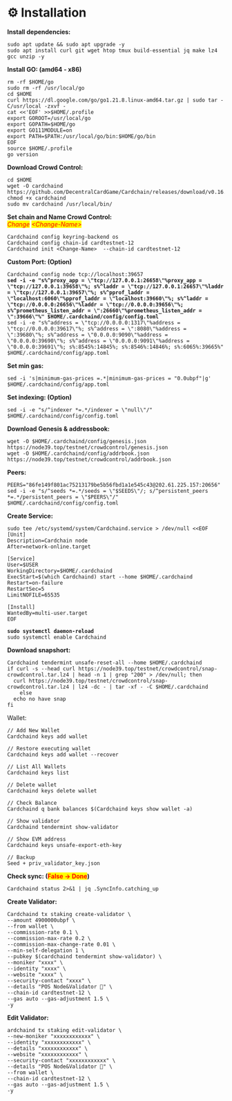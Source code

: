 # ⚙️ Installation

**Install dependencies:**

```
sudo apt update && sudo apt upgrade -y
sudo apt install curl git wget htop tmux build-essential jq make lz4 gcc unzip -y
```

**Install GO: (amd64 - x86)**

```
rm -rf $HOME/go
sudo rm -rf /usr/local/go
cd $HOME
curl https://dl.google.com/go/go1.21.8.linux-amd64.tar.gz | sudo tar -C/usr/local -zxvf -
cat <<'EOF' >>$HOME/.profile
export GOROOT=/usr/local/go
export GOPATH=$HOME/go
export GO111MODULE=on
export PATH=$PATH:/usr/local/go/bin:$HOME/go/bin
EOF
source $HOME/.profile
go version
```

**Download Crowd Control:**

```
cd $HOME
wget -O cardchaind https://github.com/DecentralCardGame/Cardchain/releases/download/v0.16.0/cardchaind
chmod +x cardchaind
sudo mv cardchaind /usr/local/bin/
```

**Set chain and Name Crowd Control:**\
_<mark style="color:red;">Change</mark>_ _<mark style="color:red;">\<Change-Name></mark>_&#x20;

```
Cardchaind config keyring-backend os
Cardchaind config chain-id cardtestnet-12
Cardchaind init <Change-Name>  --chain-id cardtestnet-12
```

**Custom Port: (Option)**

<pre><code>Cardchaind config node tcp://localhost:39657
<strong>sed -i -e "s%^proxy_app = \"tcp://127.0.0.1:26658\"%proxy_app = \"tcp://127.0.0.1:39658\"%; s%^laddr = \"tcp://127.0.0.1:26657\"%laddr = \"tcp://127.0.0.1:39657\"%; s%^pprof_laddr = \"localhost:6060\"%pprof_laddr = \"localhost:39660\"%; s%^laddr = \"tcp://0.0.0.0:26656\"%laddr = \"tcp://0.0.0.0:39656\"%; s%^prometheus_listen_addr = \":26660\"%prometheus_listen_addr = \":39666\"%" $HOME/.cardchaind/config/config.toml
</strong>sed -i -e "s%^address = \"tcp://0.0.0.0:1317\"%address = \"tcp://0.0.0.0:39617\"%; s%^address = \":8080\"%address = \":39680\"%; s%^address = \"0.0.0.0:9090\"%address = \"0.0.0.0:39690\"%; s%^address = \"0.0.0.0:9091\"%address = \"0.0.0.0:39691\"%; s%:8545%:14845%; s%:8546%:14846%; s%:6065%:39665%" $HOME/.cardchaind/config/app.toml
</code></pre>

**Set min gas:**&#x20;

```
sed -i 's|minimum-gas-prices =.*|minimum-gas-prices = "0.0ubpf"|g' $HOME/.cardchaind/config/app.toml
```

**Set indexing: (Option)**&#x20;

```
sed -i -e "s/^indexer *=.*/indexer = \"null\"/" $HOME/.cardchaind/config/config.toml
```

**Download Genesis & addressbook:**

```
wget -O $HOME/.cardchaind/config/genesis.json https://node39.top/testnet/crowdcontrol/genesis.json
wget -O $HOME/.cardchaind/config/addrbook.json https://node39.top/testnet/crowdcontrol/addrbook.json
```

**Peers:**

```
PEERS="86fe149f801ac75213179be5b56fbd1a1e545c43@202.61.225.157:20656"
sed -i -e "s/^seeds *=.*/seeds = \"$SEEDS\"/; s/^persistent_peers *=.*/persistent_peers = \"$PEERS\"/" $HOME/.cardchaind/config/config.toml
```

**Create Service:**

<pre><code>sudo tee /etc/systemd/system/Cardchaind.service > /dev/null &#x3C;&#x3C;EOF
[Unit]
Description=Cardchain node
After=network-online.target

[Service]
User=$USER
WorkingDirectory=$HOME/.cardchaind
ExecStart=$(which Cardchaind) start --home $HOME/.cardchaind
Restart=on-failure
RestartSec=5
LimitNOFILE=65535

[Install]
WantedBy=multi-user.target
EOF

<strong>sudo systemctl daemon-reload
</strong>sudo systemctl enable Cardchaind
</code></pre>

**Download snapshort:**

```
Cardchaind tendermint unsafe-reset-all --home $HOME/.cardchaind
if curl -s --head curl https://node39.top/testnet/crowdcontrol/snap-crowdcontrol.tar.lz4 | head -n 1 | grep "200" > /dev/null; then
  curl https://node39.top/testnet/crowdcontrol/snap-crowdcontrol.tar.lz4 | lz4 -dc - | tar -xf - -C $HOME/.cardchaind
    else
  echo no have snap
fi
```

Wallet:

```
// Add New Wallet
Cardchaind keys add wallet

// Restore executing wallet
Cardchaind keys add wallet --recover

// List All Wallets
Cardchaind keys list

// Delete wallet
Cardchaind keys delete wallet

// Check Balance
Cardchaind q bank balances $(Cardchaind keys show wallet -a)

// Show validator
Cardchaind tendermint show-validator

// Show EVM address
Cardchaind keys unsafe-export-eth-key 

// Backup
Seed + priv_validator_key.json
```

**Check sync: (**<mark style="color:red;">**False -> Done**</mark>**)**

```
Cardchaind status 2>&1 | jq .SyncInfo.catching_up
```

**Create Validator:**

```
Cardchaind tx staking create-validator \
--amount 4900000ubpf \
--from wallet \
--commission-rate 0.1 \
--commission-max-rate 0.2 \
--commission-max-change-rate 0.01 \
--min-self-delegation 1 \
--pubkey $(cardchaind tendermint show-validator) \
--moniker "xxxx" \
--identity "xxxx" \
--website "xxxx" \
--security-contact "xxxx" \
--details "POS Node&Validator 🚀" \
--chain-id cardtestnet-12 \
--gas auto --gas-adjustment 1.5 \
-y
```

**Edit Validator:**

```
ardchaind tx staking edit-validator \
--new-moniker "xxxxxxxxxxxx" \
--identity "xxxxxxxxxxxx" \
--details "xxxxxxxxxxxx" \
--website "xxxxxxxxxxxx" \
--security-contact "xxxxxxxxxxxx" \
--details "POS Node&Validator 🚀" \
--from wallet \
--chain-id cardtestnet-12 \
--gas auto --gas-adjustment 1.5 \
-y
```

